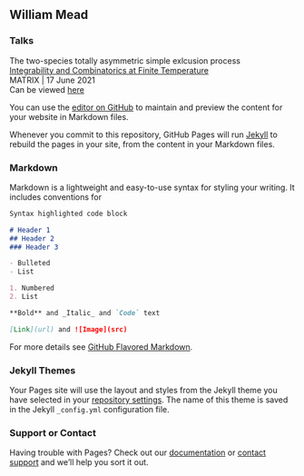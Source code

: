 ## William Mead

### Talks
The two-species totally asymmetric simple exlcusion process  
[Integrability and Combinatorics at Finite Temperature](https://sites.google.com/view/intcombfintemp2021/home)  
MATRIX | 17 June 2021  
Can be viewed [here](https://www.youtube.com/watch?v=bPSxilDGA7w&t)

You can use the [editor on GitHub](https://github.com/william-mead/william-mead.github.io/edit/main/index.md) to maintain and preview the content for your website in Markdown files.

Whenever you commit to this repository, GitHub Pages will run [Jekyll](https://jekyllrb.com/) to rebuild the pages in your site, from the content in your Markdown files.

### Markdown

Markdown is a lightweight and easy-to-use syntax for styling your writing. It includes conventions for

```markdown
Syntax highlighted code block

# Header 1
## Header 2
### Header 3

- Bulleted
- List

1. Numbered
2. List

**Bold** and _Italic_ and `Code` text

[Link](url) and ![Image](src)
```

For more details see [GitHub Flavored Markdown](https://guides.github.com/features/mastering-markdown/).

### Jekyll Themes

Your Pages site will use the layout and styles from the Jekyll theme you have selected in your [repository settings](https://github.com/william-mead/william-mead.github.io/settings/pages). The name of this theme is saved in the Jekyll `_config.yml` configuration file.

### Support or Contact

Having trouble with Pages? Check out our [documentation](https://docs.github.com/categories/github-pages-basics/) or [contact support](https://support.github.com/contact) and we’ll help you sort it out.

